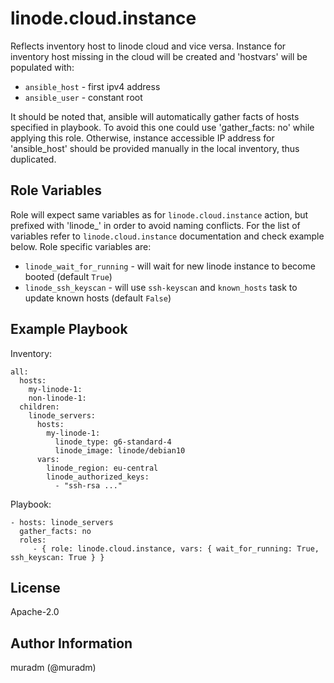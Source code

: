 linode.cloud.instance
=========

Reflects inventory host to linode cloud and vice versa. Instance for inventory host missing in
the cloud will be created and 'hostvars' will be populated with:

- `ansible_host` - first ipv4 address
- `ansible_user` - constant root

It should be noted that, ansible will automatically gather facts of hosts specified in playbook. To
avoid this one could use 'gather_facts: no' while applying this role. Otherwise, instance
accessible IP address for 'ansible_host' should be provided manually in the local inventory,
thus duplicated.

Role Variables
--------------

Role will expect same variables as for `linode.cloud.instance` action, but prefixed with 'linode_' in
order to avoid naming conflicts. For the list of variables refer to `linode.cloud.instance`
documentation and check example below. Role specific variables are:

- `linode_wait_for_running` - will wait for new linode instance to become booted (default `True`)
- `linode_ssh_keyscan` - will use `ssh-keyscan` and `known_hosts` task to update known hosts (default `False`)

Example Playbook
----------------

Inventory:

    all:
      hosts:
        my-linode-1:
        non-linode-1:
      children:
        linode_servers:
          hosts:
            my-linode-1:
              linode_type: g6-standard-4
              linode_image: linode/debian10
          vars:
            linode_region: eu-central
            linode_authorized_keys:
              - "ssh-rsa ..."

Playbook:

    - hosts: linode_servers
      gather_facts: no
      roles:
         - { role: linode.cloud.instance, vars: { wait_for_running: True, ssh_keyscan: True } }

License
-------

Apache-2.0

Author Information
------------------

muradm (@muradm)
